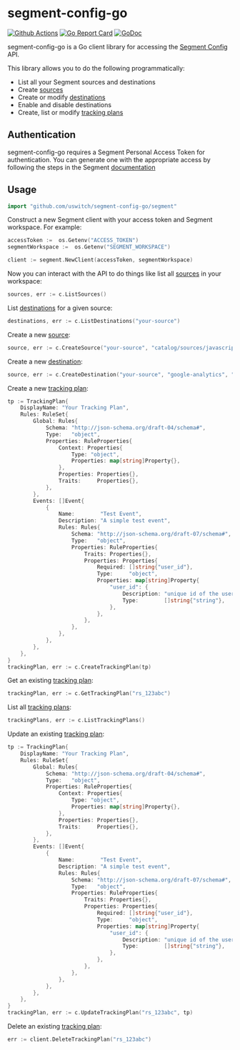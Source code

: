 # segment-config-go

[![Github Actions](https://github.com/uswitch/segment-config-go/workflows/build/badge.svg?branch=master&event=push)](https://github.com/uswitch/segment-config-go/actions?workflow=build)
[![Go Report Card](https://goreportcard.com/badge/github.com/uswitch/segment-config-go?style=flat-square)](https://goreportcard.com/report/github.com/uswitch/segment-config-go)
[![GoDoc](https://img.shields.io/badge/godoc-reference-5272B4.svg?style=flat-square)](https://godoc.org/github.com/uswitch/segment-config-go/segment)

segment-config-go is a Go client library for accessing the [Segment Config](https://segment.com/docs/config-api/) API.

This library allows you to do the following programmatically:

* List all your Segment sources and destinations
* Create [sources](https://segment.com/docs/sources/)
* Create or modify [destinations](https://segment.com/docs/destinations/)
* Enable and disable destinations
* Create, list or modify [tracking plans](https://segment.com/docs/protocols/tracking-plan/create/)

## Authentication

segment-config-go requires a Segment Personal Access Token for authentication. You can generate one with the appropriate access by following the steps in the Segment [documentation](https://segment.com/docs/config-api/authentication/)

## Usage

```go
import "github.com/uswitch/segment-config-go/segment"
```

Construct a new Segment client with your access token and Segment workspace. For example:

```go
accessToken :=  os.Getenv("ACCESS_TOKEN")
segmentWorkspace :=  os.Getenv("SEGMENT_WORKSPACE")

client := segment.NewClient(accessToken, segmentWorkspace)
```

Now you can interact with the API to do things like list all [sources](https://segment.com/docs/sources/) in your workspace:

```go
sources, err := c.ListSources()
```

List [destinations](https://segment.com/docs/destinations/) for a given source:

```go
destinations, err := c.ListDestinations("your-source")
```

Create a new [source](https://segment.com/docs/sources/):

```go
source, err := c.CreateSource("your-source", "catalog/sources/javascript")
```

Create a new [destination](https://segment.com/docs/destinations/):

```go
source, err := c.CreateDestination("your-source", "google-analytics", "cloud", false, nil)
```

Create a new [tracking plan](https://segment.com/docs/protocols/tracking-plan/create/):

```go
tp := TrackingPlan{
    DisplayName: "Your Tracking Plan",
    Rules: RuleSet{
        Global: Rules{
            Schema: "http://json-schema.org/draft-04/schema#",
            Type:   "object",
            Properties: RuleProperties{
                Context: Properties{
                    Type: "object",
                    Properties: map[string]Property{},
                },
                Properties: Properties{},
                Traits:     Properties{},
            },
        },
        Events: []Event{
            {
                Name:        "Test Event",
                Description: "A simple test event",
                Rules: Rules{
                    Schema: "http://json-schema.org/draft-07/schema#",
                    Type:   "object",
                    Properties: RuleProperties{
                        Traits: Properties{},
                        Properties: Properties{
                            Required: []string{"user_id"},
                            Type:     "object",
                            Properties: map[string]Property{
                                "user_id": {
                                    Description: "unique id of the user",
                                    Type:        []string{"string"},
                                },
                            },
                        },
                    },
                },
            },
        },
    },
}
trackingPlan, err := c.CreateTrackingPlan(tp)
```

Get an existing [tracking plan](https://segment.com/docs/protocols/tracking-plan/create/):

```go
trackingPlan, err := c.GetTrackingPlan("rs_123abc")
```

List all [tracking plans](https://segment.com/docs/protocols/tracking-plan/create/):

```go
trackingPlans, err := c.ListTrackingPlans()
```

Update an existing [tracking plan](https://segment.com/docs/protocols/tracking-plan/create/):
```go
tp := TrackingPlan{
    DisplayName: "Your Tracking Plan",
    Rules: RuleSet{
        Global: Rules{
            Schema: "http://json-schema.org/draft-04/schema#",
            Type:   "object",
            Properties: RuleProperties{
                Context: Properties{
                    Type: "object",
                    Properties: map[string]Property{},
                },
                Properties: Properties{},
                Traits:     Properties{},
            },
        },
        Events: []Event{
            {
                Name:        "Test Event",
                Description: "A simple test event",
                Rules: Rules{
                    Schema: "http://json-schema.org/draft-07/schema#",
                    Type:   "object",
                    Properties: RuleProperties{
                        Traits: Properties{},
                        Properties: Properties{
                            Required: []string{"user_id"},
                            Type:     "object",
                            Properties: map[string]Property{
                                "user_id": {
                                    Description: "unique id of the user",
                                    Type:        []string{"string"},
                                },
                            },
                        },
                    },
                },
            },
        },
    },
}
trackingPlan, err := c.UpdateTrackingPlan("rs_123abc", tp)
```

Delete an existing [tracking plan](https://segment.com/docs/protocols/tracking-plan/create/):

```go
err := client.DeleteTrackingPlan("rs_123abc")
```
